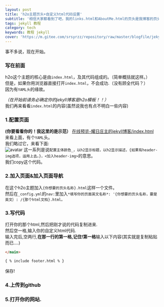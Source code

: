```yaml
---
layout: post
title: 'h2o主题页头+自定义html代码设置'
subtitle: '相信大家都看到了吧，我的links.html和AboutMe.html的页头是我博客的页头的。这是怎么做到的呢？来看一看吧.'
tags: jekyll 教程
category: tech
keywords: 教程 jekyll
cover: 'https://m.gitee.com/srsyrzz/repository/raw/master/blogfile/jekyllh2ohtml/cover.h2ojekyll-html.png'
---
```

事不多说，现在开始。  
 
### 写在前面
h2o这个主题的核心是由`index.html`，及其代码组成的。（简单概括就这样。）  
但是，如果你用浏览器直接打开`index.html`，不会成功.（没有顾全代码？）  
因为有`YAML头`的缘故。  
  
*（在开始前请务必确定你的jekyll博客是h2o模板！！）*  
我们再来看看`index.html`的内容(虽然说我也有点不明白一些内容)
  
### 1.配置页面
**(你要看看你的！我这里的是示范）**
[在线预览-耀日庄主的jekyll博客/index.html](https://raw.githubusercontent.com/SunbossRS/SunbossRS.github.io/master/index.html)  
来看上面，有个`YAML`头。  
我们略过它，来看下面:  
![avatar](https://gitee.com/srsyrzz/repository/raw/master/blogfile/jekyllh2ohtml/Screenshot_20180603_152339.png)
这一系列是说`配置主体颜色_，以h2显示标题，以h2显示描述，{如果有header-img选项，运用上去。}，<加入header-img>`的意思。  
我们copy这个代码。  

### 2.加入页面&加入页面导航
在这个h2o主题加入`{你想要的页头名称}.html`这样一个文件。  
然后在`_config.yml`的`nav:`里加入`*填写你的页面英文名称*: '{你想要的页头名称，要是英文｝: /{那个html文档}.html。`  

### 3.写代码
打开你的那个html,然后把刚才说的代码复制进来.  
然后空一格,输入你的自定义html代码.  
输入完后,空两行,**在那一行的第一格,记住!第一格**输入以下内容(其实就是复制粘贴而已....)
```html
</main>

{ % include footer.html % }
```
保存! 
### 4.上传到github
  
### 5.打开你的网站.
